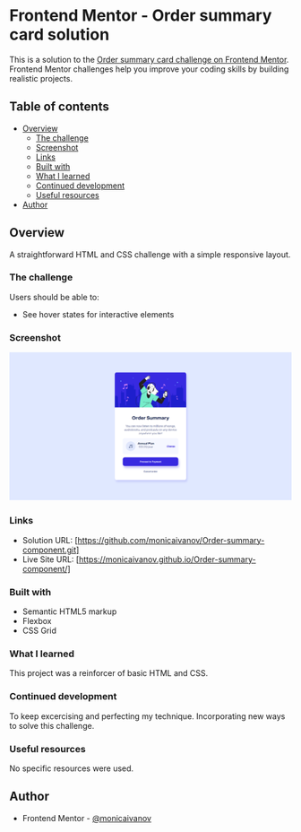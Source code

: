 # Frontend Mentor - Order summary card solution

This is a solution to the [Order summary card challenge on Frontend Mentor](https://www.frontendmentor.io/challenges/order-summary-component-QlPmajDUj). Frontend Mentor challenges help you improve your coding skills by building realistic projects.

## Table of contents

- [Overview](#overview)
  - [The challenge](#the-challenge)
  - [Screenshot](#screenshot)
  - [Links](#links)
  - [Built with](#built-with)
  - [What I learned](#what-i-learned)
  - [Continued development](#continued-development)
  - [Useful resources](#useful-resources)
- [Author](#author)



## Overview
A straightforward HTML and CSS challenge with a simple responsive layout.

### The challenge

Users should be able to:

- See hover states for interactive elements

### Screenshot

![](./Order_summary_component_screenshot.png)

### Links

- Solution URL: [https://github.com/monicaivanov/Order-summary-component.git]
- Live Site URL: [https://monicaivanov.github.io/Order-summary-component/]


### Built with

- Semantic HTML5 markup
- Flexbox
- CSS Grid

### What I learned
This project was a reinforcer of basic HTML and CSS.


### Continued development

To keep excercising and perfecting my technique. Incorporating new ways to solve this challenge.

### Useful resources
No specific resources were used. 

## Author
- Frontend Mentor - [@monicaivanov](https://www.frontendmentor.io/profile/monicaivanov)


